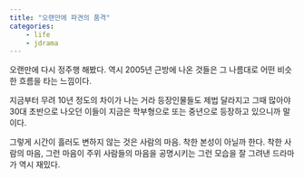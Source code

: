 ```yaml
---
title: "오랜만에 파견의 품격"
categories:
    - life
    - jdrama
---
```


오랜만에 다시 정주행 해봤다. 역시 2005년 근방에 나온 것들은 그 나름대로 어떤 비슷한 흐름을 타는 느낌이다.

지금부터 무려 10년 정도의 차이가 나는 거라 등장인물들도 제법 달라지고 그때 많아야 30대 초반으로 나오던 이들이 지금은 학부형으로 또는 중년으로 등장하고 있으니까 말이다. 

그렇게 시간이 흘러도 변하지 않는 것은 사람의 마음. 착한 본성이 아닐까 한다. 착한 사람의 마음, 그런 마음이 주위 사람들의 마음을 공명시키는 그런 모습을 잘 그려낸 드라마가 역시 재밌다. 

